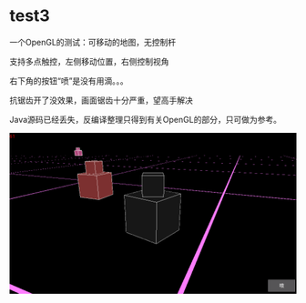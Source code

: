 # test3

一个OpenGL的测试：可移动的地图，无控制杆

支持多点触控，左侧移动位置，右侧控制视角

右下角的按钮“喷”是没有用滴。。。

抗锯齿开了没效果，画面锯齿十分严重，望高手解决

Java源码已经丢失，反编译整理只得到有关OpenGL的部分，只可做为参考。

![MuMu20190806102832](README.IMG/MuMu20190806102832.png)
